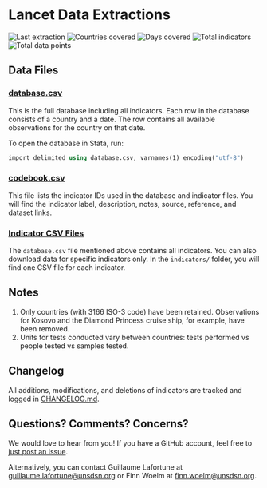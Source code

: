 # Lancet Data Extractions

![Last extraction](https://img.shields.io/endpoint?color=blue&label=Last%20extraction&url=https%3A%2F%2Fraw.githubusercontent.com%2Fsdsna%2Flancet-data%2Fmaster%2Fbadges%2Flast-extraction.json)
![Countries covered](https://img.shields.io/endpoint?color=blue&label=Countries%20covered&url=https%3A%2F%2Fraw.githubusercontent.com%2Fsdsna%2Flancet-data%2Fmaster%2Fbadges%2Fcountry-coverage.json)
![Days covered](https://img.shields.io/endpoint?color=blue&label=Days%20covered&url=https%3A%2F%2Fraw.githubusercontent.com%2Fsdsna%2Flancet-data%2Fmaster%2Fbadges%2Fday-coverage.json)
![Total indicators](https://img.shields.io/endpoint?color=blue&label=Total%20indicators&url=https%3A%2F%2Fraw.githubusercontent.com%2Fsdsna%2Flancet-data%2Fmaster%2Fbadges%2Ftotal-indicators.json)
![Total data points](https://img.shields.io/endpoint?color=blue&label=Total%20data%20points&url=https%3A%2F%2Fraw.githubusercontent.com%2Fsdsna%2Flancet-data%2Fmaster%2Fbadges%2Ftotal-data-points.json)

## Data Files

### [database.csv](https://sdsna.github.io/lancet-data/data/database.csv)

This is the full database including all indicators. Each row in the database consists of a country and a date. The row contains all available observations for the country on that date.

To open the database in Stata, run:
```stata
import delimited using database.csv, varnames(1) encoding("utf-8")
```

### [codebook.csv](https://sdsna.github.io/lancet-data/data/codebook.csv)

This file lists the indicator IDs used in the database and indicator files.
You will find the indicator label, description, notes, source, reference, and dataset links.

### [Indicator CSV Files](https://github.com/sdsna/lancet-data/tree/master/data/indicators/)

The `database.csv` file mentioned above contains all indicators. You can also
download data for specific indicators only. In the `indicators/` folder, you will find one CSV file for each indicator.

## Notes

1. Only countries (with 3166 ISO-3 code) have been retained. Observations for Kosovo and the Diamond Princess cruise ship, for example, have been removed.
1. Units for tests conducted vary between countries: tests performed vs people tested vs samples tested.

## Changelog

All additions, modifications, and deletions of indicators are tracked and logged
in [CHANGELOG.md](https://github.com/sdsna/lancet-data/blob/master/data/CHANGELOG.md).

## Questions? Comments? Concerns?

We would love to hear from you! If you have a GitHub account, feel free to [just post an issue](https://github.com/sdsna/lancet-data/issues).

Alternatively, you can contact Guillaume Lafortune at guillaume.lafortune@unsdsn.org
or Finn Woelm at finn.woelm@unsdsn.org.
